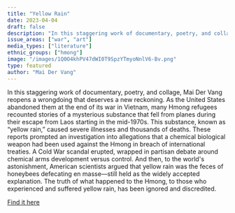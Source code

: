 ```yaml
---
title: "Yellow Rain"
date: 2023-04-04
draft: false
description: "In this staggering work of documentary, poetry, and collage, Mai Der Vang reopens a wrongdoing that deserves a new reckoning. As the United States abandoned them at the end of its war in Vietnam, many Hmong refugees recounted stories of a mysterious substance that fell from planes during their escape from Laos starting in the mid-1970s. This substance, known as “yellow rain,” caused severe illnesses and thousands of deaths. These reports prompted an investigation into allegations that a chemical biological weapon had been used against the Hmong in breach of international treaties. A Cold War scandal erupted, wrapped in partisan debate around chemical arms development versus control. And then, to the world's astonishment, American scientists argued that yellow rain was the feces of honeybees defecating en masse—still held as the widely accepted explanation. The truth of what happened to the Hmong, to those who experienced and suffered yellow rain, has been ignored and discredited."
issue_areas: ["war", "art"]
media_types: ["literature"]
ethnic_groups: ["hmong"]
image: "/images/1Q0O4khPV47dWI0T9SpzYTmyoNnlV6-Bv.png"
type: featured
author: "Mai Der Vang"
---
```


In this staggering work of documentary, poetry, and collage, Mai Der Vang reopens a wrongdoing that deserves a new reckoning. As the United States abandoned them at the end of its war in Vietnam, many Hmong refugees recounted stories of a mysterious substance that fell from planes during their escape from Laos starting in the mid-1970s. This substance, known as “yellow rain,” caused severe illnesses and thousands of deaths. These reports prompted an investigation into allegations that a chemical biological weapon had been used against the Hmong in breach of international treaties. A Cold War scandal erupted, wrapped in partisan debate around chemical arms development versus control. And then, to the world's astonishment, American scientists argued that yellow rain was the feces of honeybees defecating en masse—still held as the widely accepted explanation. The truth of what happened to the Hmong, to those who experienced and suffered yellow rain, has been ignored and discredited.

[Find it here](https://www.graywolfpress.org/books/yellow-rain)
